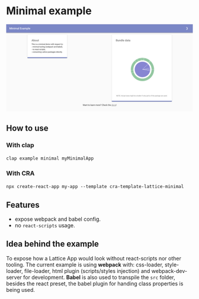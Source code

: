 # Minimal example

![screenshot](screen.png?raw=true "Minimal Demo")

## How to use

### With clap

`clap example minimal myMinimalApp`


### With CRA

`npx create-react-app my-app --template cra-template-lattice-minimal`


## Features

- expose webpack and babel config.
- no `react-scripts` usage.

## Idea behind the example

To expose how a Lattice App would look without react-scripts nor other tooling.
The current example is using **webpack** with: css-loader, style-loader, file-loader, html plugin (scripts/styles injection) and webpack-dev-server for development. 
**Babel** is also used to transpile the `src` folder, besides the react preset, the babel plugin for handing class properties is being used.
